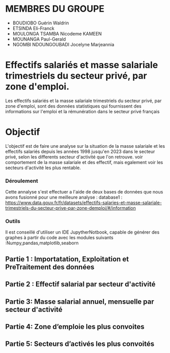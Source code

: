 # MEMBRES DU GROUPE
- BOUDIOBO Guérin Waldrin
- ETSINDA Eli-Franck
- MOULONGA TSAMBA Nicodeme KAMEEN
- MOUNANGA Paul-Gerald
- NGOMBI NDOUNGOUBADI Jocelyne Marjeannia

# Effectifs salariés et masse salariale trimestriels du secteur privé, par zone d'emploi.

Les effectifs salariés et la masse salariale trimestriels du secteur privé, par zone d'emploi, sont des données statistiques qui fournissent des informations sur l'emploi et la rémunération dans le secteur privé français

# Objectif 
L'objectif est de faire une analyse sur la situation de la masse salariale et les effectifs salariés depuis les années 1998 jusqu'en 2023 dans le secteur privé, selon les differents secteur d'activité que l'on retrouve. voir comportement de la masse salariale et des effectif, mais egalement voir les secteurs d'activité les plus rentable.

### Déroulement
Cette annalyse s'est effectuer a l'aide de deux bases de données que nous avons fusionné pour une meilleure analyse :
 database1 : https://www.data.gouv.fr/fr/datasets/effectifs-salaries-et-masse-salariale-trimestriels-du-secteur-prive-par-zone-demploi/#/information 

 ### Outils
 Il est conseillé d'utiliser un IDE JupytherNotbook, capable de générer des graphes  à partir du code avec les modules suivants :Numpy,pandas,matplotlib,seaborn

## Partie 1 :  Importatation, Exploitation et PreTraitement des données

## Partie 2 :  Effectif salarial par secteur d'activité

## Partie 3:  Masse salarial annuel, mensuelle par secteur d'activité

## Partie 4:  Zone d’emploie les plus convoites 

## Partie 5:  Secteurs d’activés les plus convoités


